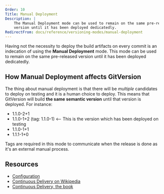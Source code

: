 ```yaml
---
Order: 10
Title: Manual Deployment
Description: |
    The Manual Deployment mode can be used to remain on the same pre-released
    version until it has been deployed dedicatedly.
RedirectFrom: docs/reference/versioning-modes/manual-deployment
---
```


Having not the necessity to deploy the build artifacts on every commit is an
indecation of using the **Manual Deployment** mode. This mode can be used to
remain on the same pre-released version until it has been deployed dedicatedly.

## How Manual Deployment affects GitVersion

The thing about manual deployment is that there will be _multiple_ candidates
to deploy on testing and it is a human choice to deploy. This means that
GitVersion will build **the same semantic version** until that version is
deployed. For instance:

* 1.1.0-2+1
* 1.1.0-1+2 (tag: 1.1.0-1) <-- This is the version which has been deployed on testing
* 1.1.0-1+1
* 1.1.1-1+0

Tags are required in this mode to communicate when the release is done as it's
an external manual process.

## Resources

* [Configuration][configuration]
* [Continuous Delivery on Wikipedia][wikipedia]
* [Continuous Delivery, the book][book]

[configuration]: /docs/reference/configuration

[book]: https://www.amazon.com/Continuous-Delivery-Deployment-Automation-Addison-Wesley/dp/0321601912

[wikipedia]: https://en.wikipedia.org/wiki/Continuous_delivery
